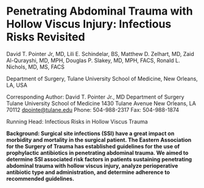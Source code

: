 # Penetrating Abdominal Trauma with Hollow Viscus Injury: Infectious Risks RevisitedDavid T. Pointer Jr, MD, Lili E. Schindelar, BS, Matthew D. Zelhart, MD, Zaid Al-Qurayshi, MD, MPH, Douglas P. Slakey, MD, MPH, FACS, Ronald L. Nichols, MD, MS, FACSDepartment of Surgery, Tulane University School of Medicine, New Orleans, LA, USACorresponding Author:David T. Pointer Jr., MDDepartment of SurgeryTulane University School of Medicine1430 Tulane AvenueNew Orleans, LA 70112dpointe@tulane.eduPhone: 504-988-2317Fax: 504-988-1874Running Head: Infectious Risks in Hollow Viscus Trauma

<b>Background:<b/> Surgical site infections (SSI) have a great impact on morbidity and mortality in the surgical patient. The Eastern Association for the Surgery of Trauma has established guidelines for the use of prophylactic antibiotics in penetrating abdominal trauma. We aimed to determine SSI associated risk factors in patients sustaining penetrating abdominal trauma with hollow viscus injury, analyze perioperative antibiotic type and administration, and determine adherence to recommended guidelines.